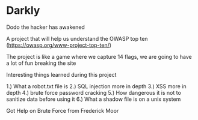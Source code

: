 # Darkly
Dodo the hacker has awakened

A project that will help us understand the OWASP top ten
(https://owasp.org/www-project-top-ten/)

The project is like a game where we capture 14 flags,  we are going to have a lot of fun breaking the site

Interesting things learned during this project

1.)  What a robot.txt file is 
2.) SQL injection more in depth 
3.) XSS more in depth 
4.) brute force password cracking 
5.) How dangerous it is not to sanitize data before using it 
6.) What a shadow file is on a unix system

Got Help on Brute Force from Frederick Moor
